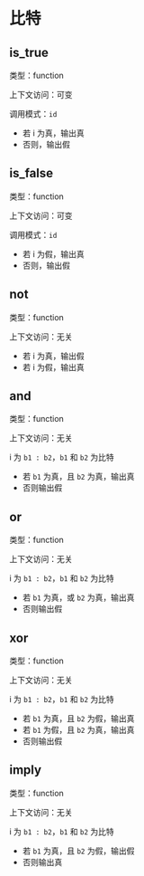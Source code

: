 # 比特

## is_true

类型：function

上下文访问：可变

调用模式：`id`

- 若 i 为真，输出真
- 否则，输出假

## is_false

类型：function

上下文访问：可变

调用模式：`id`

- 若 i 为假，输出真
- 否则，输出假

## not

类型：function

上下文访问：无关

- 若 i 为真，输出假
- 若 i 为假，输出真

## and

类型：function

上下文访问：无关

i 为 `b1 : b2`，`b1` 和 `b2` 为比特

- 若 `b1` 为真，且 `b2` 为真，输出真
- 否则输出假

## or

类型：function

上下文访问：无关

i 为 `b1 : b2`，`b1` 和 `b2` 为比特

- 若 `b1` 为真，或 `b2` 为真，输出真
- 否则输出假

## xor

类型：function

上下文访问：无关

i 为 `b1 : b2`，`b1` 和 `b2` 为比特

- 若 `b1` 为真，且 `b2` 为假，输出真
- 若 `b1` 为假，且 `b2` 为真，输出真
- 否则输出假

## imply

类型：function

上下文访问：无关

i 为 `b1 : b2`，`b1` 和 `b2` 为比特

- 若 `b1` 为真，且 `b2` 为假，输出假
- 否则输出真

